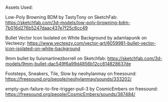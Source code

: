 Assets Used:

Low-Poly Browning BDM by TastyTony on SketchFab:
https://sketchfab.com/3d-models/low-poly-browning-bdm-7b016d276b5247daac437e7f25c6cc49

Bullet Vector Icon Isolated on White Background by adamlapunik on Vecteezy:
https://www.vecteezy.com/vector-art/6059981-bullet-vector-icon-isolated-on-white-background

9mm bullet by lluismartinezborrell on Sketchfab:
https://sketchfab.com/3d-models/9mm-bullet-dac549f6a99d4856b12cc814828637de

Footsteps, Sneakers, Tile, Slow by neohylanmay on freesound:
https://freesound.org/people/neohylanmay/sounds/333202/

empty-gun-failure-to-fire-trigger-pull-3 by CosmicEmbers on freesound:
https://freesound.org/people/CosmicEmbers/sounds/387484/